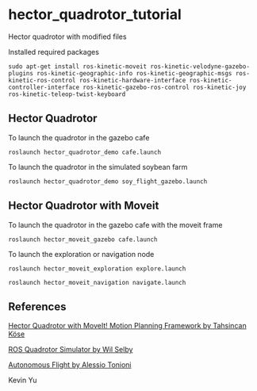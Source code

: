 # hector_quadrotor_tutorial
Hector quadrotor with modified files

Installed required packages
 ```
sudo apt-get install ros-kinetic-moveit ros-kinetic-velodyne-gazebo-plugins ros-kinetic-geographic-info ros-kinetic-geographic-msgs ros-kinetic-ros-control ros-kinetic-hardware-interface ros-kinetic-controller-interface ros-kinetic-gazebo-ros-control ros-kinetic-joy ros-kinetic-teleop-twist-keyboard
 ```

## Hector Quadrotor
To launch the quadrotor in the gazebo cafe
 ```
roslaunch hector_quadrotor_demo cafe.launch
 ```
To launch the quadrotor in the simulated soybean farm
 ```
roslaunch hector_quadrotor_demo soy_flight_gazebo.launch
 ```
## Hector Quadrotor with Moveit
To launch the quadrotor in the gazebo cafe with the moveit frame
 ```
roslaunch hector_moveit_gazebo cafe.launch
 ```
To launch the exploration or navigation node
 ```
roslaunch hector_moveit_exploration explore.launch
 ```
 ```
roslaunch hector_moveit_navigation navigate.launch
 ```
## References
<a href="https://github.com/tahsinkose/hector-moveit">Hector Quadrotor with MoveIt! Motion Planning Framework by Tahsincan Köse</a>

<a href="https://github.com/wilselby/ROS_quadrotor_simulator">ROS Quadrotor Simulator by Wil Selby</a>

<a href="https://github.com/AlessioTonioni/Autonomous-Flight-ROS">Autonomous Flight by Alessio Tonioni</a>

Kevin Yu
